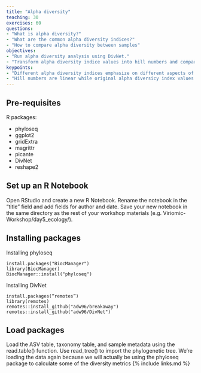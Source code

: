 ```yaml
---
title: "Alpha diversity"
teaching: 30
exercises: 60
questions:
- "What is alpha diversity?"
- "What are the common alpha diversity indices?"
- "How to compare alpha diversity between samples"
objectives:
- "Run alpha diversity analysis using DivNet."
- "Transform alpha diversity indice values into hill numbers and compare them between samples."
keypoints:
- "Different alpha diversity indices emphasize on different aspects of alpha diversity. Make choices based on your questions."
- "Hill numbers are linear while original alpha diversicy index values are not."
---
```


## Pre-requisites

R packages:
- phyloseq
- ggplot2
- gridExtra
- magrittr
- picante
- DivNet
- reshape2


## Set up an R Notebook
Open RStudio and create a new R Notebook. Rename the notebook in the “title” field
and add fields for author and date. Save your new notebook in the same directory as
the rest of your workshop materials (e.g. Viriomic-Workshop/day5_ecology/).

## Installing packages
Installing phyloseq
~~~
install.packages("BiocManager")
library(BiocManager)
BiocManager::install("phyloseq")
~~~

Installing DivNet
~~~
install.packages(“remotes”)
library(remotes)
remotes::install_github("adw96/breakaway")
remotes::install_github("adw96/DivNet")
~~~

## Load packages
Load the ASV table, taxonomy table, and sample metadata using the read.table()
function. Use read_tree() to import the phylogenetic tree. We’re loading the data
again because we will actually be using the phyloseq package to calculate some of
the diversity metrics
{% include links.md %}
